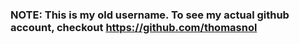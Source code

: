 ### NOTE: This is my old username. To see my actual github account, checkout https://github.com/thomasnol
